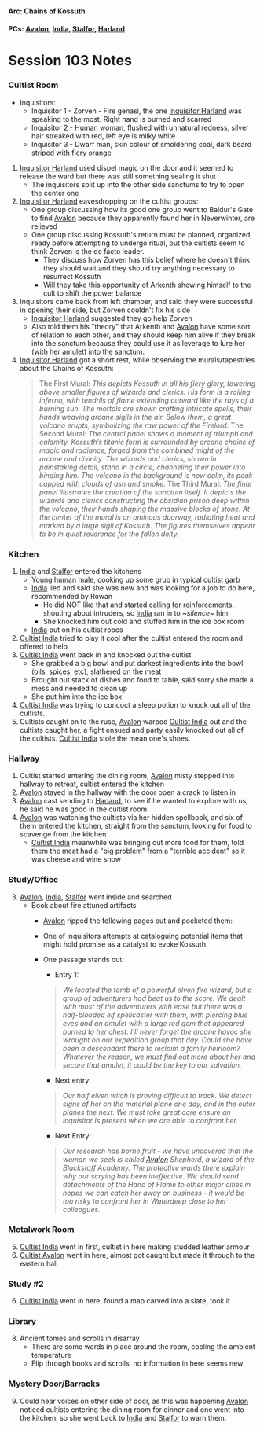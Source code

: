 #### Arc: Chains of Kossuth
#### PCs: [Avalon](PCs/Current/Avalon.md), [India](PCs/Current/India.md), [Stalfor](PCs/Current/Stalfor.md), [Harland](PCs/Current/Harland.md)

# Session 103 Notes
### Cultist Room
- Inquisitors:
	- Inquisitor 1 - Zorven - Fire genasi, the one [Inquisitor Harland](PCs/Current/Harland.md) was speaking to the most. Right hand is burned and scarred
	- Inquisitor 2 - Human woman, flushed with unnatural redness, silver hair streaked with red, left eye is milky white
	- Inquisitor 3 - Dwarf man, skin colour of smoldering coal, dark beard striped with fiery orange
1. [Inquisitor Harland](PCs/Current/Harland.md) used dispel magic on the door and it seemed to release the ward but there was still something sealing it shut
	- The inquisitors split up into the other side sanctums to try to open the center one
2. [Inquisitor Harland](PCs/Current/Harland.md) eavesdropping on the cultist groups:
	- One group discussing how its good one group went to Baldur's Gate to find [Avalon](PCs/Current/Avalon.md) because they apparently found her in Neverwinter, are relieved
	- One group discussing Kossuth's return must be planned, organized, ready before attempting to undergo ritual, but the cultists seem to think Zorven is the de facto leader.
		- They discuss how Zorven has this belief where he doesn't think they should wait and they should try anything necessary to resurrect Kossuth
		- Will they take this opportunity of Arkenth showing himself to the cult to shift the power balance
11. Inquisitors came back from left chamber, and said they were successful in opening their side, but Zorven couldn't fix his side
	- [Inquisitor Harland](PCs/Current/Harland.md) suggested they go help Zorven
	- Also told them his "theory" that Arkenth and [Avalon](PCs/Current/Avalon.md) have some sort of relation to each other, and they should keep him alive if they break into the sanctum because they could use it as leverage to lure her (with her amulet) into the sanctum.
12. [Inquisitor Harland](PCs/Current/Harland.md) got a short rest, while observing the murals/tapestries about the Chains of Kossuth:
	>	The First Mural: _This depicts Kossuth in all his fiery glory, towering above smaller figures of wizards and clerics. His form is a roiling inferno, with tendrils of flame extending outward like the rays of a burning sun. The mortals are shown crafting intricate spells, their hands weaving arcane sigils in the air. Below them, a great volcano erupts, symbolizing the raw power of the Firelord._
	>	The Second Mural: _The central panel shows a moment of triumph and calamity. Kossuth’s titanic form is surrounded by arcane chains of magic and radiance, forged from the combined might of the arcane and divinity. The wizards and clerics, shown in painstaking detail, stand in a circle, channeling their power into binding him. The volcano in the background is now calm, its peak capped with clouds of ash and smoke._
	>	The Third Mural: _The final panel illustrates the creation of the sanctum itself. It depicts the wizards and clerics constructing the obsidian prison deep within the volcano, their hands shaping the massive blocks of stone. At the center of the mural is an ominous doorway, radiating heat and marked by a large sigil of Kossuth. The figures themselves appear to be in quiet reverence for the fallen deity._

### Kitchen
1. [India](PCs/Current/India.md) and [Stalfor](PCs/Current/Stalfor.md) entered  the kitchens
	- Young human male, cooking up some grub in typical cultist garb
	- [India](PCs/Current/India.md) lied and said she was new and was looking for a job to do here, recommended by Rowan
		- He did NOT like that and started calling for reinforcements, shouting about intruders, so [India](PCs/Current/India.md) ran in to ~_silence_~ him
		- She knocked him out cold and stuffed him in the ice box room
	- [India](PCs/Current/India.md) put on his cultist robes
2. [Cultist India](PCs/Current/India.md) tried to play it cool after the cultist entered the room and offered to help
10. [Cultist India](PCs/Current/India.md) went back in and knocked out the cultist
	- She grabbed a big bowl and put darkest ingredients into the bowl (oils, spices, etc), slathered on the meat
	- Brought out stack of dishes and food to table, said sorry she made a mess and needed to clean up
	- She put him into the ice box
11. [Cultist India](PCs/Current/India.md) was trying to concoct a sleep potion to knock out all of the cultists.
12. Cultists caught on to the ruse, [Avalon](PCs/Current/Avalon.md) warped [Cultist India](PCs/Current/India.md) out and the cultists caught her, a fight ensued and party easily knocked out all of the cultists. [Cultist India](PCs/Current/India.md) stole the mean one's shoes.

### Hallway 
1. Cultist started entering the dining room, [Avalon](PCs/Current/Avalon.md) misty stepped into hallway to retreat, cultist entered the kitchen
2. [Avalon](PCs/Current/Avalon.md) stayed in the hallway with the door open a crack to listen in
3. [Avalon](PCs/Current/Avalon.md) cast sending to [Harland](PCs/Current/Harland.md), to see if he wanted to explore with us, he said he was good in the cultist room
11. [Avalon](PCs/Current/Avalon.md) was watching the cultists via her hidden spellbook, and six of them entered the kitchen, straight from the sanctum, looking for food to scavenge from the kitchen
	- [Cultist India](PCs/Current/India.md) meanwhile was bringing out more food for them, told them the meat had a "big problem" from a "terrible accident" so it was cheese and wine snow

### Study/Office
3. [Avalon](PCs/Current/Avalon.md), [India](PCs/Current/India.md), [Stalfor](PCs/Current/Stalfor.md) went inside and searched
	- Book about fire attuned artifacts
		- [Avalon](PCs/Current/Avalon.md) ripped the following pages out and pocketed them:
		- One of inquisitors attempts at cataloguing potential items that might hold promise as a catalyst to evoke Kossuth
		- One passage stands out:
			- Entry 1: 
			> _We located the tomb of a powerful elven fire wizard, but a group of adventurers had beat us to the score. We dealt with most of the adventurers with ease but there was a half-blooded elf spellcaster with them, with piercing blue eyes and an amulet with a large red gem that appeared burned to her chest. I'll never forget the arcane havoc she wrought on our expedition group that day. Could she have been a descendant there to reclaim a family heirloom? Whatever the reason, we must find out more about her and secure that amulet, it could be the key to our salvation._
			
			- Next entry:
			>_Our half elven witch is proving difficult to track. We detect signs of her on the material plane one day, and in the outer planes the next. We must take great care ensure an inquisitor is present when we are able to confront her._

			- Next Entry:
			>_Our research has borne fruit - we have uncovered that the woman we seek is called [Avalon](PCs/Current/Avalon.md) Shepherd, a wizard of the Blackstaff Academy. The protective wards there explain why our scrying has been ineffective. We should send detachments of the Hand of Flame to other major cities in hopes we can catch her away on business - it would be too risky to confront her in Waterdeep close to her colleagues._

### Metalwork Room
5. [Cultist India](PCs/Current/India.md) went in first, cultist in here making studded leather armour
7. [Cultist Avalon](PCs/Current/Avalon.md) went in here, almost got caught but made it through to the eastern hall

### Study #2
6. [Cultist India](PCs/Current/India.md) went in here, found a map carved into a slate, took it

### Library
8. Ancient tomes and scrolls in disarray
	- There are some wards in place around the room, cooling the ambient temperature
	- Flip through books and scrolls, no information in here seems new

### Mystery Door/Barracks
9. Could hear voices on other side of door, as this was happening [Avalon](PCs/Current/Avalon.md) noticed cultists entering the dining room for dinner and one went into the kitchen, so she went back to [India](PCs/Current/India.md) and [Stalfor](PCs/Current/Stalfor.md) to warn them.